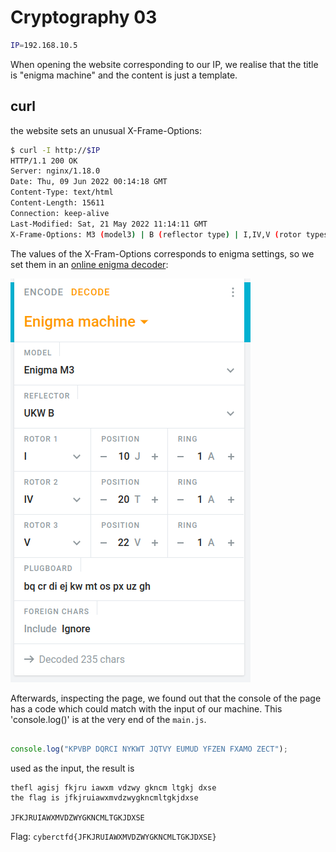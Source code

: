 # Cryptography 03
```bash
IP=192.168.10.5
```

When opening the website corresponding to our IP, we realise that the title is "enigma machine" and the content is just a template.

## curl
the website sets an unusual X-Frame-Options:
```bash
$ curl -I http://$IP                                                
HTTP/1.1 200 OK
Server: nginx/1.18.0
Date: Thu, 09 Jun 2022 00:14:18 GMT
Content-Type: text/html
Content-Length: 15611
Connection: keep-alive
Last-Modified: Sat, 21 May 2022 11:14:11 GMT
X-Frame-Options: M3 (model3) | B (reflector type) | I,IV,V (rotor types and order) | J,T,V (rotors initial value) | 1,1,1 (rotors ring setting)
```

The values of the X-Fram-Options corresponds to enigma settings, so we set them in an [online enigma decoder](https://cryptii.com/pipes/enigma-machine):

![Settings](enigma.png)

Afterwards, inspecting the page, we found out that the console of the page has a code which could match with the input of our machine. This 'console.log()' is at the very end of the `main.js`.

```js

console.log("KPVBP DQRCI NYKWT JQTVY EUMUD YFZEN FXAMO ZECT");

```

used as the input, the result is
```
thefl agisj fkjru iawxm vdzwy gkncm ltgkj dxse
the flag is jfkjruiawxmvdzwygkncmltgkjdxse

JFKJRUIAWXMVDZWYGKNCMLTGKJDXSE

```

Flag: `cyberctfd{JFKJRUIAWXMVDZWYGKNCMLTGKJDXSE}`
